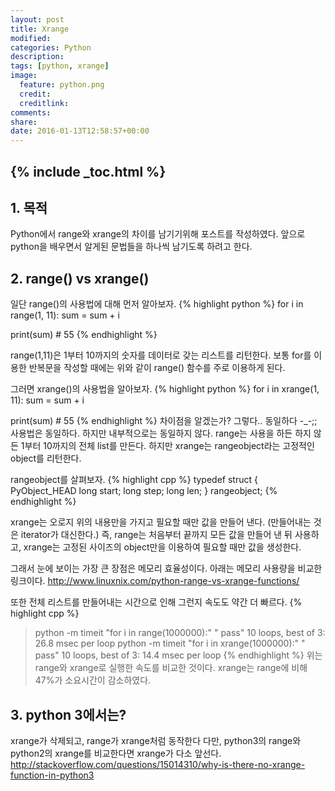 ```yaml
---
layout: post
title: Xrange
modified:
categories: Python
description:
tags: [python, xrange]
image:
  feature: python.png
  credit:
  creditlink:
comments:
share:
date: 2016-01-13T12:58:57+00:00
---
```

{% include _toc.html %}
---

## 1. 목적
Python에서 range와 xrange의 차이를 남기기위해 포스트를 작성하였다.
앞으로 python을 배우면서 알게된 문법들을 하나씩 남기도록 하려고 한다.

## 2. range() vs xrange()
일단 range()의 사용법에 대해 먼저 알아보자.
{% highlight python %}
for i in range(1, 11): 
	sum = sum + i 

print(sum) # 55
{% endhighlight %}

range(1,11)은 1부터 10까지의 숫자를 데이터로 갖는 리스트를 리턴한다.
보통 for를 이용한 반복문을 작성할 때에는 위와 같이 range() 함수를 주로 이용하게 된다.

그러면 xrange()의 사용법을 알아보자.
{% highlight python %}
for i in xrange(1, 11): 
	sum = sum + i 

print(sum) # 55
{% endhighlight %}
차이점을 알겠는가? 그렇다.. 동일하다 -_-;;
사용법은 동일하다. 하지만 내부적으로는 동일하지 않다.
range는 사용을 하든 하지 않든 1부터 10까지의 전체 list를 만든다.
하지만 xrange는 rangeobject라는 고정적인 object를 리턴한다.

rangeobject를 살펴보자.
{% highlight cpp %}
typedef struct {
    PyObject_HEAD
    long        start;
    long        step;
    long        len;
} rangeobject;
{% endhighlight %}

xrange는 오로지 위의 내용만을 가지고 필요할 때만 값을 만들어 낸다. (만들어내는 것은 iterator가 대신한다.)
즉, range는 처음부터 끝까지 모든 값을 만들어 낸 뒤 사용하고,
xrange는 고정된 사이즈의 object만을 이용하여 필요할 때만 값을 생성한다.

그래서 눈에 보이는 가장 큰 장점은 메모리 효율성이다. 아래는 메모리 사용량을 비교한 링크이다.
<http://www.linuxnix.com/python-range-vs-xrange-functions/>

또한 전체 리스트를 만들어내는 시간으로 인해 그런지 속도도 약간 더 빠르다.
{% highlight cpp %}
> python -m timeit "for i in range(1000000):" " pass"
10 loops, best of 3: 26.8 msec per loop
> python -m timeit "for i in xrange(1000000):" " pass"
10 loops, best of 3: 14.4 msec per loop
{% endhighlight %}
위는 range와 xrange로 실행한 속도를 비교한 것이다.
xrange는 range에 비해 47%가 소요시간이 감소하였다.

## 3. python 3에서는?
xrange가 삭제되고, range가 xrange처럼 동작한다 
다만, python3의 range와 python2의 xrange를 비교한다면 xrange가 다소 앞선다.
<http://stackoverflow.com/questions/15014310/why-is-there-no-xrange-function-in-python3>
